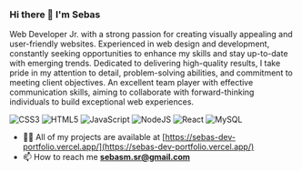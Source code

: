 ### Hi there 👋 I'm Sebas
<!-- Readme -->
Web Developer Jr. with a strong passion for creating visually appealing and user-friendly websites. Experienced in web design and development, constantly seeking opportunities to enhance my skills and stay up-to-date with emerging trends. Dedicated to delivering high-quality results, I take pride in my attention to detail, problem-solving abilities, and commitment to meeting client objectives. An excellent team player with effective communication skills, aiming to collaborate with forward-thinking individuals to build exceptional web experiences.

![CSS3](https://img.shields.io/badge/css3-%231572B6.svg?style=for-the-badge&logo=css3&logoColor=white)
![HTML5](https://img.shields.io/badge/html5-%23E34F26.svg?style=for-the-badge&logo=html5&logoColor=white)
![JavaScript](https://img.shields.io/badge/javascript-%23323330.svg?style=for-the-badge&logo=javascript&logoColor=%23F7DF1E)
![NodeJS](https://img.shields.io/badge/node.js-6DA55F?style=for-the-badge&logo=node.js&logoColor=white)
![React](https://img.shields.io/badge/react-%2320232a.svg?style=for-the-badge&logo=react&logoColor=%2361DAFB)
![MySQL](https://img.shields.io/badge/mysql-%2300f.svg?style=for-the-badge&logo=mysql&logoColor=white)

- 👨‍💻 All of my projects are available at [https://sebas-dev-portfolio.vercel.app/](https://sebas-dev-portfolio.vercel.app/)
- 📫 How to reach me **sebasm.sr@gmail.com**

